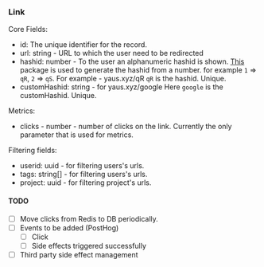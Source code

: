 ### Link

Core Fields:

- id: The unique identifier for the record.
- url: string - URL to which the user need to be redirected
- hashid: number - To the user an alphanumeric hashid is shown. [This](https://www.npmjs.com/package/hashids) package is used to generate the hashid from a number. for example `1` => `qR`, `2` => `qS`. For example - yaus.xyz/qR `qR` is the hashid. Unique.
- customHashid: string - for yaus.xyz/google Here `google` is the customHashid. Unique.

Metrics:

- clicks - number - number of clicks on the link. Currently the only parameter that is used for metrics.

Filtering fields:

- userid: uuid - for filtering users's urls.
- tags: string[] - for filtering users's urls.
- project: uuid - for filtering project's urls.

#### TODO

- [ ] Move clicks from Redis to DB periodically.
- [ ] Events to be added (PostHog)
  - [ ] Click
  - [ ] Side effects triggered successfully
- [ ] Third party side effect management
